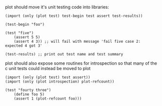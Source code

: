 plot should move it's unit testing code into libraries:

    (import (only (plot test) test-begin test assert test-results))

    (test-begin "foo")

    (test "five")
        (assert 5 5)
        (assert 4 3)) ;; will fail with message 'fail five case 2: expected 4 got 3'

    (test-results) ;; print out test name and test summary

plot should also expose some routines for introspection so that many of the c unit tests
could instead be moved to plot

    (import (only (plot test) test assert))
    (import (only (plot introspection) plot-refcount))

    (test "fourty three")
        (define foo 5)
        (assert 1 (plot-refcount foo)))


